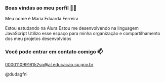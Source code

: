 ### Boas vindas ao meu perfil 💙💙
Meu nome é Maria Eduarda Ferreira

Estou estudando na Alura
Estou me desenvolvendo na linguagem JavaScript
Utilizo esse espaço para minha organização e compartilhamento dos meu projetos desenvolvidos

### Você pode entrar em contato comigo 📫
00001109916152sp@al.educacao.sp.gov.br

@dudagfnl
